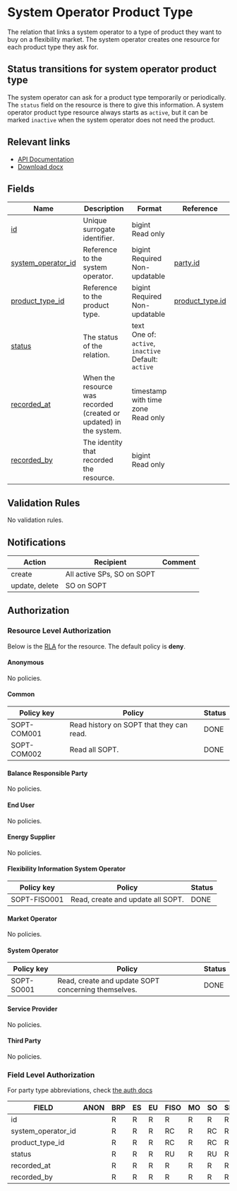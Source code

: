 # System Operator Product Type

The relation that links a system operator to a type of product they want to buy
on a flexibility market. The system operator creates one resource for each
product type they ask for.

## Status transitions for system operator product type

The system operator can ask for a product type temporarily or periodically.
The `status` field on the resource is there to give this information. A system
operator product type resource always starts as `active`, but it can be marked
`inactive` when the system operator does not need the product.

## Relevant links

* [API Documentation](../api/v0/index.html#/operations/list_system_operator_product_type)
* [Download docx](../download/system_operator_product_type.docx)

## Fields

| Name                                                                                       | Description                                                        | Format                                                      | Reference                                   |
|--------------------------------------------------------------------------------------------|--------------------------------------------------------------------|-------------------------------------------------------------|---------------------------------------------|
| <a name="field-id" href="#field-id">id</a>                                                 | Unique surrogate identifier.                                       | bigint<br/>Read only                                        |                                             |
| <a name="field-system_operator_id" href="#field-system_operator_id">system_operator_id</a> | Reference to the system operator.                                  | bigint<br/>Required<br/>Non-updatable                       | [party.id](party.md#field-id)               |
| <a name="field-product_type_id" href="#field-product_type_id">product_type_id</a>          | Reference to the product type.                                     | bigint<br/>Required<br/>Non-updatable                       | [product_type.id](product_type.md#field-id) |
| <a name="field-status" href="#field-status">status</a>                                     | The status of the relation.                                        | text<br/>One of: `active`, `inactive`<br/>Default: `active` |                                             |
| <a name="field-recorded_at" href="#field-recorded_at">recorded_at</a>                      | When the resource was recorded (created or updated) in the system. | timestamp with time zone<br/>Read only                      |                                             |
| <a name="field-recorded_by" href="#field-recorded_by">recorded_by</a>                      | The identity that recorded the resource.                           | bigint<br/>Read only                                        |                                             |

## Validation Rules

No validation rules.

## Notifications

| Action         | Recipient                  | Comment |
|----------------|----------------------------|---------|
| create         | All active SPs, SO on SOPT |         |
| update, delete | SO on SOPT                 |         |

## Authorization

### Resource Level Authorization

Below is the [RLA](../technical/auth.md#resource-level-authorization-rla) for the
resource. The default policy is **deny**.

#### Anonymous

No policies.

#### Common

| Policy key  | Policy                                   | Status |
|-------------|------------------------------------------|--------|
| SOPT-COM001 | Read history on SOPT that they can read. | DONE   |
| SOPT-COM002 | Read all SOPT.                           | DONE   |

#### Balance Responsible Party

No policies.

#### End User

No policies.

#### Energy Supplier

No policies.

#### Flexibility Information System Operator

| Policy key   | Policy                            | Status |
|--------------|-----------------------------------|--------|
| SOPT-FISO001 | Read, create and update all SOPT. | DONE   |

#### Market Operator

No policies.

#### System Operator

| Policy key | Policy                                              | Status |
|------------|-----------------------------------------------------|--------|
| SOPT-SO001 | Read, create and update SOPT concerning themselves. | DONE   |

#### Service Provider

No policies.

#### Third Party

No policies.

### Field Level Authorization

For party type abbreviations, check [the auth docs](../technical/auth.md#party-market-actors)

| FIELD              | ANON | BRP | ES | EU | FISO | MO | SO | SP | TP | ENT |
|--------------------|------|-----|----|----|------|----|----|----|----|-----|
| id                 |      | R   | R  | R  | R    | R  | R  | R  | R  |     |
| system_operator_id |      | R   | R  | R  | RC   | R  | RC | R  | R  |     |
| product_type_id    |      | R   | R  | R  | RC   | R  | RC | R  | R  |     |
| status             |      | R   | R  | R  | RU   | R  | RU | R  | R  |     |
| recorded_at        |      | R   | R  | R  | R    | R  | R  | R  | R  |     |
| recorded_by        |      | R   | R  | R  | R    | R  | R  | R  | R  |     |
